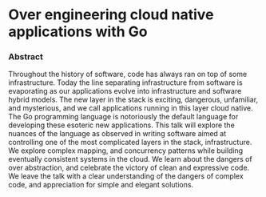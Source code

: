 # Over engineering cloud native applications with Go

### Abstract

Throughout the history of software, code has always ran on top of some infrastructure.
Today the line separating infrastructure from software is evaporating as our applications evolve into infrastructure and software hybrid models.
The new layer in the stack is exciting, dangerous, unfamiliar, and mysterious, and we call applications running in this layer cloud native.
The Go programming language is notoriously the default language for developing these esoteric new applications.
This talk will explore the nuances of the language as observed in writing software aimed at controlling one of the most complicated layers in the stack, infrastructure.
We explore complex mapping, and concurrency patterns while building eventually consistent systems in the cloud.
We learn about the dangers of over abstraction, and celebrate the victory of clean and expressive code.
We leave the talk with a clear understanding of the dangers of complex code, and appreciation for simple and elegant solutions.


